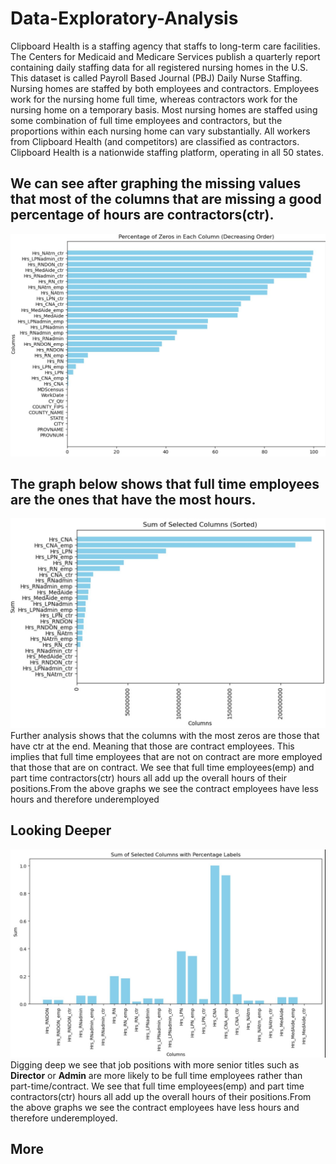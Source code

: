 # Data-Exploratory-Analysis 
Clipboard Health is a  staffing agency that staffs to long-term care facilities. The Centers for Medicaid and Medicare Services publish a quarterly report containing daily staffing data for all registered nursing homes in the U.S. This dataset is called Payroll Based Journal (PBJ) Daily Nurse Staffing. 
Nursing homes are staffed by both employees and contractors. Employees work for the nursing home full time, whereas contractors work for the nursing home on a temporary basis. Most nursing homes are staffed using some combination of full time employees and contractors, but the proportions within each nursing home can vary substantially. All workers from Clipboard Health (and competitors) are classified as contractors. Clipboard Health is a nationwide staffing platform, operating in all 50 states.

## We can see after graphing the missing values that most of the columns that are missing a good percentage of hours are contractors(ctr).
![Percentage of Zeros](Percentage%20of%20Zeros%20In%20Each%20Column%20Decreasing.JPG)
## The graph below shows that full time employees are the ones that have the most hours.
![Percentage of Zeros](Pics/SumofColumns.JPG)
Further analysis shows that the columns with the most zeros are those that have ctr at the end. Meaning that those are contract employees.
This implies that full time employees that are not on contract are more employed that those that are on contract.
We see that full time employees(emp) and part time contractors(ctr) hours all add up the overall hours of their positions.From the above graphs we see the contract employees have less hours and therefore underemployed
## Looking Deeper

![Percentage of Zeros](Scaled.JPG)
Digging deep we see that job positions with more senior titles such as **Director** or **Admin** are more likely to be full time employees rather than part-time/contract.
We see that full time employees(emp) and part time contractors(ctr) hours all add up the overall hours of their positions.From the above graphs we see the contract employees have less hours and therefore underemployed.

## More 
